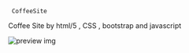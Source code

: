      CoffeeSite
Coffee Site by html/5 , CSS , bootstrap and javascript

![preview img](img/screencapture-file-C-Users-zizo-Desktop-coFFee-index-html-2022-10-22-09_05_04.png)